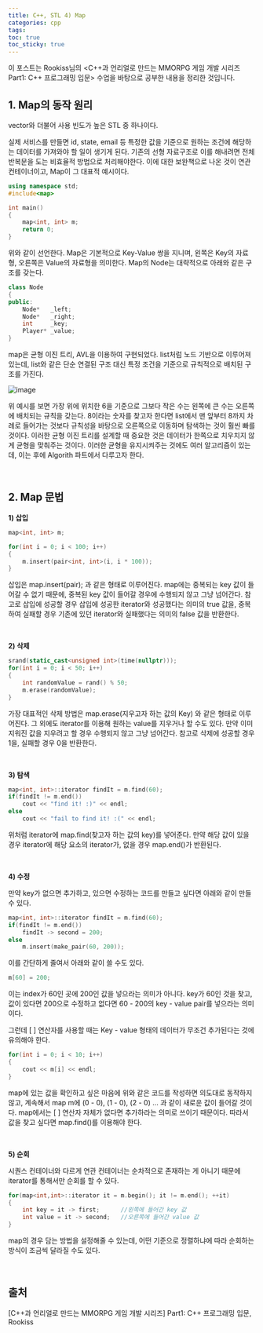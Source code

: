 ```yaml
---
title: C++, STL 4) Map
categories: cpp
tags: 
toc: true
toc_sticky: true
---
```


이 포스트는 Rookiss님의 \<C++과 언리얼로 만드는 MMORPG 게임 개발 시리즈 Part1: C++ 프로그래밍 입문> 수업을 바탕으로 공부한 내용을 정리한 것입니다. 
## **1. Map의 동작 원리**

vector와 더불어 사용 빈도가 높은 STL 중 하나이다. 

실제 서비스를 만들면 id, state, email 등 특정한 값을 기준으로 원하는 조건에 해당하는 데이터를 가져와야 할 일이 생기게 된다. 기존의 선형 자료구조로 이를 해내려면 전체 반복문을 도는 비효율적 방법으로 처리해야한다. 이에 대한 보완책으로 나온 것이 연관 컨테이너이고, Map이 그 대표적 예시이다.

```c++
using namespace std;
#include<map>

int main()
{
    map<int, int> m;
    return 0;
}
```

위와 같이 선언한다. Map은 기본적으로 Key-Value 쌍을 지니며, 왼쪽은 Key의 자료형, 오른쪽은 Value의 자료형을 의미한다. Map의 Node는 대략적으로 아래와 같은 구조를 갖는다. 

```c++
class Node
{
public:
    Node*   _left;
    Node*   _right;
    int     _key;
    Player* _value;
}
```

map은 균형 이진 트리, AVL을 이용하여 구현되었다. list처럼 노드 기반으로 이루어져있는데, list와 같은 단순 연결된 구조 대신 특정 조건을 기준으로 규칙적으로 배치된 구조를 가진다. 

![image](https://user-images.githubusercontent.com/96677719/212563485-93cfdd64-c5ee-4525-a508-b9f429186ae8.png)

위 예시를 보면 가장 위에 위치한 6을 기준으로 그보다 작은 수는 왼쪽에 큰 수는 오른쪽에 배치되는 규칙을 갖는다. 8이라는 숫자를 찾고자 한다면 list에서 맨 앞부터 8까지 차례로 들어가는 것보다 규칙성을 바탕으로 오른쪽으로 이동하며 탐색하는 것이 훨씬 빠를 것이다. 이러한 균형 이진 트리를 설계할 때 중요한 것은 데이터가 한쪽으로 치우치지 않게 균형을 맞춰주는 것이다. 이러한 균형을 유지시켜주는 것에도 여러 알고리즘이 있는데, 이는 후에 Algorith 파트에서 다루고자 한다. 

<br/>

## **2. Map 문법**

**1) 삽입**

```c++
map<int, int> m;

for(int i = 0; i < 100; i++)
{
    m.insert(pair<int, int>(i, i * 100));
}
```
삽입은 map.insert(pair); 과 같은 형태로 이루어진다. map에는 중복되는 key 값이 들어갈 수 없기 때문에, 중복된 key 값이 들어갈 경우에 수행되지 않고 그냥 넘어간다. 참고로 삽입에 성공할 경우 삽입에 성공한 iterator와 성공했다는 의미의 true 값을, 중복하여 실패할 경우 기존에 있던 iterator와 실패했다는 의미의 false 값을 반환한다. 

<br/>

**2) 삭제**

```c++
srand(static_cast<unsigned int>(time(nullptr)));
for(int i = 0; i < 50; i++)
{
    int randomValue = rand() % 50;
    m.erase(randomValue);
}
```
가장 대표적인 삭제 방법은 map.erase(지우고자 하는 값의 Key) 와 같은 형태로 이루어진다. 그 외에도 iterator를 이용해 원하는 value를 지우거나 할 수도 있다. 만약 이미 지워진 값을 지우려고 할 경우 수행되지 않고 그냥 넘어간다. 참고로 삭제에 성공할 경우 1을, 실패할 경우 0을 반환한다. 

<br/>

**3) 탐색**

```c++
map<int, int>::iterator findIt = m.find(60);
if(findIt != m.end())
    cout << "find it! :)" << endl;
else
    cout << "fail to find it! :(" << endl;
```

위처럼 iterator에 map.find(찾고자 하는 값의 key)를 넣어준다. 만약 해당 값이 있을 경우 iterator에 해당 요소의 iterator가, 없을 경우 map.end()가 반환된다. 

<br/>

**4) 수정**

만약 key가 없으면 추가하고, 있으면 수정하는 코드를 만들고 싶다면 아래와 같이 만들 수 있다. 

```c++
map<int, int>::iterator findIt = m.find(60);
if(findIt != m.end())
    findIt -> second = 200;
else
    m.insert(make_pair(60, 200));
```
이를 간단하게 줄여서 아래와 같이 쓸 수도 있다. 

```c++
m[60] = 200;
```
이는 index가 60인 곳에 200인 값을 넣으라는 의미가 아니다. key가 60인 것을 찾고, 값이 있다면 200으로 수정하고 없다면 60 - 200의 key - value pair를 넣으라는 의미이다. 

그런데 [ ] 연산자를 사용할 때는 Key - value 형태의 데이터가 무조건 추가된다는 것에 유의해야 한다. 

```c++
for(int i = 0; i < 10; i++)
{
    cout << m[i] << endl;
}
```
map에 있는 값을 확인하고 싶은 마음에 위와 같은 코드를 작성하면 의도대로 동작하지 않고, 계속해서 map m에 (0 - 0), (1 - 0), (2 - 0) ... 과 같이 새로운 값이 들어갈 것이다. map에서는 [ ] 연산자 자체가 없다면 추가하라는 의미로 쓰이기 때문이다. 따라서 값을 찾고 싶다면 map.find()를 이용해야 한다. 

<br/>

**5) 순회**

시퀀스 컨테이너와 다르게 연관 컨테이너는 순차적으로 존재하는 게 아니기 때문에 iterator를 통해서만 순회를 할 수 있다. 

```c++
for(map<int,int>::iterator it = m.begin(); it != m.end(); ++it)
{
    int key = it -> first;      //왼쪽에 들어간 key 값
    int value = it -> second;   //오른쪽에 들어간 value 값
}
```
map의 경우 담는 방법을 설정해줄 수 있는데, 어떤 기준으로 정렬하냐에 따라 순회하는 방식이 조금씩 달라질 수도 있다. 


<br/>

## **출처**

[C++과 언리얼로 만드는 MMORPG 게임 개발 시리즈] Part1: C++ 프로그래밍 입문, Rookiss
